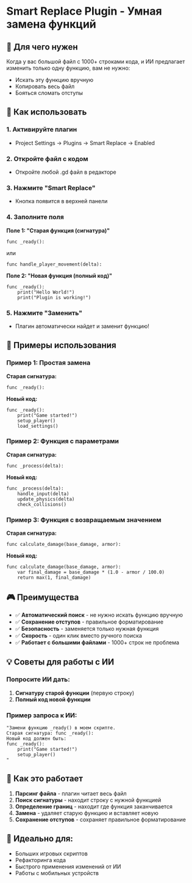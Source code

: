 # Smart Replace Plugin - Умная замена функций

## 🎯 Для чего нужен

Когда у вас большой файл с 1000+ строками кода, и ИИ предлагает изменить только одну функцию, вам не нужно:
- Искать эту функцию вручную
- Копировать весь файл
- Бояться сломать отступы

## 🚀 Как использовать

### 1. Активируйте плагин
- Project Settings → Plugins → Smart Replace → Enabled

### 2. Откройте файл с кодом
- Откройте любой .gd файл в редакторе

### 3. Нажмите "Smart Replace"
- Кнопка появится в верхней панели

### 4. Заполните поля

**Поле 1: "Старая функция (сигнатура)"**
```
func _ready():
```
или
```
func handle_player_movement(delta):
```

**Поле 2: "Новая функция (полный код)"**
```
func _ready():
	print("Hello World!")
	print("Plugin is working!")
```

### 5. Нажмите "Заменить"
- Плагин автоматически найдет и заменит функцию!

## 📝 Примеры использования

### Пример 1: Простая замена
**Старая сигнатура:**
```
func _ready():
```

**Новый код:**
```
func _ready():
	print("Game started!")
	setup_player()
	load_settings()
```

### Пример 2: Функция с параметрами
**Старая сигнатура:**
```
func _process(delta):
```

**Новый код:**
```
func _process(delta):
	handle_input(delta)
	update_physics(delta)
	check_collisions()
```

### Пример 3: Функция с возвращаемым значением
**Старая сигнатура:**
```
func calculate_damage(base_damage, armor):
```

**Новый код:**
```
func calculate_damage(base_damage, armor):
	var final_damage = base_damage * (1.0 - armor / 100.0)
	return max(1, final_damage)
```

## 🎮 Преимущества

- ✅ **Автоматический поиск** - не нужно искать функцию вручную
- ✅ **Сохранение отступов** - правильное форматирование
- ✅ **Безопасность** - заменяется только нужная функция
- ✅ **Скорость** - один клик вместо ручного поиска
- ✅ **Работает с большими файлами** - 1000+ строк не проблема

## 💡 Советы для работы с ИИ

### Попросите ИИ дать:
1. **Сигнатуру старой функции** (первую строку)
2. **Полный код новой функции**

### Пример запроса к ИИ:
```
"Замени функцию _ready() в моем скрипте. 
Старая сигнатура: func _ready():
Новый код должен быть:
func _ready():
	print("Game started!")
	setup_player()
"
```

## 🔧 Как это работает

1. **Парсинг файла** - плагин читает весь файл
2. **Поиск сигнатуры** - находит строку с нужной функцией
3. **Определение границ** - находит где функция заканчивается
4. **Замена** - удаляет старую функцию и вставляет новую
5. **Сохранение отступов** - сохраняет правильное форматирование

## 🎯 Идеально для:
- Больших игровых скриптов
- Рефакторинга кода
- Быстрого применения изменений от ИИ
- Работы с мобильных устройств 